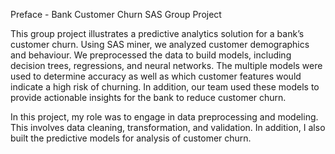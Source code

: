 Preface - Bank Customer Churn SAS Group Project

This group project illustrates a predictive analytics solution for a bank’s customer churn. Using SAS miner, we analyzed customer demographics and behaviour. We preprocessed the data to build models, including decision trees, regressions, and neural networks. The multiple models were used to determine accuracy as well as which customer features would indicate a high risk of churning.  In addition, our team used these models to provide actionable insights for the bank to reduce customer churn. 

In this project, my role was to engage in data preprocessing and modeling. This involves data cleaning, transformation, and validation. In addition, I also built the predictive models for analysis of customer churn.  
